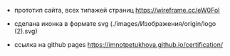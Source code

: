 - прототип сайта, всех типажей страниц https://wireframe.cc/eW0FoI

- сделана иконка в формате svg (./images/Изображения/origin/logo (2).svg)

- ссылка на github pages https://imnotpetukhova.github.io/certification/